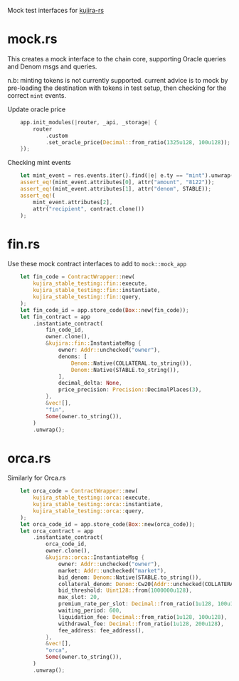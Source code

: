 Mock test interfaces for [kujira-rs](https://github.com/Team-Kujira/kujira-rs)

# mock.rs

This creates a mock interface to the chain core, supporting Oracle queries and Denom msgs and queries.

n.b: minting tokens is not currently supported. current advice is to mock by pre-loading the destination with tokens in test setup, then checking for the correct `mint` events.

Update oracle price

```rs
    app.init_modules(|router, _api, _storage| {
        router
            .custom
            .set_oracle_price(Decimal::from_ratio(1325u128, 100u128));
    });
```

Checking mint events

```rs
    let mint_event = res.events.iter().find(|e| e.ty == "mint").unwrap();
    assert_eq!(mint_event.attributes[0], attr("amount", "8122"));
    assert_eq!(mint_event.attributes[1], attr("denom", STABLE));
    assert_eq!(
        mint_event.attributes[2],
        attr("recipient", contract.clone())
    );
```

# fin.rs

Use these mock contract interfaces to add to `mock::mock_app`

```rs
    let fin_code = ContractWrapper::new(
        kujira_stable_testing::fin::execute,
        kujira_stable_testing::fin::instantiate,
        kujira_stable_testing::fin::query,
    );
    let fin_code_id = app.store_code(Box::new(fin_code));
    let fin_contract = app
        .instantiate_contract(
            fin_code_id,
            owner.clone(),
            &kujira::fin::InstantiateMsg {
                owner: Addr::unchecked("owner"),
                denoms: [
                    Denom::Native(COLLATERAL.to_string()),
                    Denom::Native(STABLE.to_string()),
                ],
                decimal_delta: None,
                price_precision: Precision::DecimalPlaces(3),
            },
            &vec![],
            "fin",
            Some(owner.to_string()),
        )
        .unwrap();
```

# orca.rs

Similarly for Orca.rs

```rs
    let orca_code = ContractWrapper::new(
        kujira_stable_testing::orca::execute,
        kujira_stable_testing::orca::instantiate,
        kujira_stable_testing::orca::query,
    );
    let orca_code_id = app.store_code(Box::new(orca_code));
    let orca_contract = app
        .instantiate_contract(
            orca_code_id,
            owner.clone(),
            &kujira::orca::InstantiateMsg {
                owner: Addr::unchecked("owner"),
                market: Addr::unchecked("market"),
                bid_denom: Denom::Native(STABLE.to_string()),
                collateral_denom: Denom::Cw20(Addr::unchecked(COLLATERAL)),
                bid_threshold: Uint128::from(1000000u128),
                max_slot: 20,
                premium_rate_per_slot: Decimal::from_ratio(1u128, 100u128),
                waiting_period: 600,
                liquidation_fee: Decimal::from_ratio(1u128, 100u128),
                withdrawal_fee: Decimal::from_ratio(1u128, 200u128),
                fee_address: fee_address(),
            },
            &vec![],
            "orca",
            Some(owner.to_string()),
        )
        .unwrap();
```
